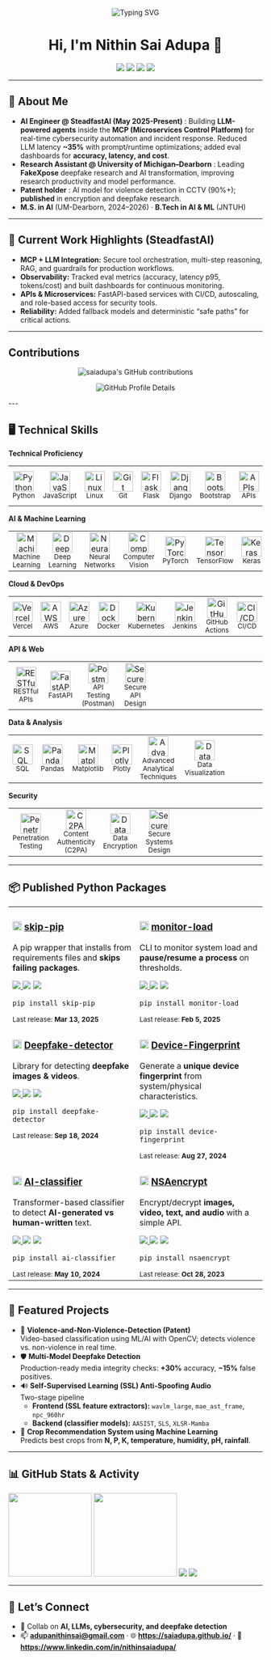 <!-- Header / Typing -->
<p align="center">
  <img src="https://readme-typing-svg.herokuapp.com?color=00C2FF&center=true&vCenter=true&width=600&height=35&lines=Hi%2C+I'm+Nithin+Sai+Adupa;AI+Engineer+%7C+Research+Assistant;LLM+%2B+MCP+Automation+%7C+Cybersecurity+AI;Always+trust+my+crazy+ideas+🚀" alt="Typing SVG">
</p>

<h1 align="center">Hi, I'm Nithin Sai Adupa 👋</h1>

<p align="center">
  <a href="https://saiadupa.github.io/"><img src="https://img.shields.io/badge/Portfolio-Visit-0A66C2?style=flat&logo=google-chrome" /></a>
  <a href="mailto:adupanithinsai@gmail.com"><img src="https://img.shields.io/badge/Email-Contact-EA4335?style=flat&logo=gmail&logoColor=white" /></a>
  <a href="https://www.linkedin.com/in/nithinsaiadupa/"><img src="https://img.shields.io/badge/LinkedIn-Connect-0A66C2?style=flat&logo=linkedin" /></a>
  <img src="https://komarev.com/ghpvc/?username=saiadupa&style=flat&color=blue" />
</p>

---

## 🚀 About Me
- **AI Engineer @ SteadfastAI (May 2025-Present)** : Building **LLM-powered agents** inside the **MCP (Microservices Control Platform)** for real-time cybersecurity automation and incident response. Reduced LLM latency **~35%** with prompt/runtime optimizations; added eval dashboards for **accuracy, latency, and cost**.
- **Research Assistant @ University of Michigan–Dearborn** : Leading **FakeXpose** deepfake research and AI transformation, improving research productivity and model performance.
- **Patent holder** : AI model for violence detection in CCTV (90%+); **published** in encryption and deepfake research.
- **M.S. in AI** (UM-Dearborn, 2024–2026) · **B.Tech in AI & ML** (JNTUH)

---

## 🧠 Current Work Highlights (SteadfastAI)
- **MCP + LLM Integration:** Secure tool orchestration, multi-step reasoning, RAG, and guardrails for production workflows.
- **Observability:** Tracked eval metrics (accuracy, latency p95, tokens/cost) and built dashboards for continuous monitoring.
- **APIs & Microservices:** FastAPI-based services with CI/CD, autoscaling, and role-based access for security tools.
- **Reliability:** Added fallback models and deterministic “safe paths” for critical actions.
---
##  Contributions
<p align="center">

  <img src="https://ghchart.rshah.org/saiadupa" alt="saiadupa's GitHub contributions" />
</p>
<p align="center">
  <img src="https://github-profile-summary-cards.vercel.app/api/cards/profile-details?username=saiadupa&theme=radical" alt="GitHub Profile Details" />
</p>
---

## 🖥️ Technical Skills

<!-- TECHNICAL PROFICIENCY -->
**Technical Proficiency**
<table>
<tr>
<td align="center" width="70"><img src="https://cdn.jsdelivr.net/gh/devicons/devicon@latest/icons/python/python-original.svg" width="40" height="40" alt="Python"/><br/><sub>Python</sub></td>
<td align="center" width="70"><img src="https://cdn.jsdelivr.net/gh/devicons/devicon@latest/icons/javascript/javascript-original.svg" width="40" height="40" alt="JavaScript"/><br/><sub>JavaScript</sub></td>
<td align="center" width="70"><img src="https://cdn.jsdelivr.net/gh/devicons/devicon@latest/icons/linux/linux-original.svg" width="40" height="40" alt="Linux"/><br/><sub>Linux</sub></td>
<td align="center" width="70"><img src="https://cdn.jsdelivr.net/gh/devicons/devicon@latest/icons/git/git-original.svg" width="40" height="40" alt="Git"/><br/><sub>Git</sub></td>
<td align="center" width="70"><img src="https://cdn.jsdelivr.net/gh/devicons/devicon@latest/icons/flask/flask-original.svg" width="40" height="40" alt="Flask"/><br/><sub>Flask</sub></td>
<td align="center" width="70"><img src="https://cdn.jsdelivr.net/gh/devicons/devicon@latest/icons/django/django-plain.svg" width="40" height="40" alt="Django"/><br/><sub>Django</sub></td>
<td align="center" width="70"><img src="https://cdn.jsdelivr.net/gh/devicons/devicon@latest/icons/bootstrap/bootstrap-plain.svg" width="40" height="40" alt="Bootstrap"/><br/><sub>Bootstrap</sub></td>
<td align="center" width="70"><img src="https://cdn.simpleicons.org/openapiinitiative" width="40" height="40" alt="APIs"/><br/><sub>APIs</sub></td>
<td align="center" width="70"><img src="https://cdn.jsdelivr.net/gh/devicons/devicon@latest/icons/wordpress/wordpress-plain.svg" width="40" height="40" alt="WordPress"/><br/><sub>WordPress</sub></td>
<td align="center" width="70">Microsoft Office<br/><sub>Microsoft Office</sub></td>
<td align="center" width="70"><sub>&nbsp;</sub></td>
</tr>
</table>

<!-- AI & MACHINE LEARNING -->
**AI & Machine Learning**
<table>
<tr>
<td align="center" width="70"><img src="https://cdn.jsdelivr.net/npm/bootstrap-icons@1.11.3/icons/cpu.svg" width="40" height="40" alt="Machine Learning"/><br/><sub>Machine Learning</sub></td>
<td align="center" width="70"><img src="https://cdn.jsdelivr.net/npm/bootstrap-icons@1.11.3/icons/layers.svg" width="40" height="40" alt="Deep Learning"/><br/><sub>Deep Learning</sub></td>
<td align="center" width="70"><img src="https://cdn.jsdelivr.net/npm/bootstrap-icons@1.11.3/icons/diagram-3.svg" width="40" height="40" alt="Neural Networks"/><br/><sub>Neural Networks</sub></td>
<td align="center" width="70"><img src="https://cdn.jsdelivr.net/npm/bootstrap-icons@1.11.3/icons/camera-video.svg" width="40" height="40" alt="Computer Vision"/><br/><sub>Computer Vision</sub></td>
<td align="center" width="70"><img src="https://cdn.jsdelivr.net/gh/devicons/devicon@latest/icons/pytorch/pytorch-original.svg" width="40" height="40" alt="PyTorch"/><br/><sub>PyTorch</sub></td>
<td align="center" width="70"><img src="https://cdn.jsdelivr.net/gh/devicons/devicon@latest/icons/tensorflow/tensorflow-original.svg" width="40" height="40" alt="TensorFlow"/><br/><sub>TensorFlow</sub></td>
<td align="center" width="70"><img src="https://cdn.jsdelivr.net/gh/devicons/devicon@latest/icons/keras/keras-original.svg" width="40" height="40" alt="Keras"/><br/><sub>Keras</sub></td>
<td align="center" width="70"><sub>&nbsp;</sub></td>
<td align="center" width="70"><sub>&nbsp;</sub></td>
<td align="center" width="70"><sub>&nbsp;</sub></td>
<td align="center" width="70"><sub>&nbsp;</sub></td>
</tr>
</table>

<!-- CLOUD & DEVOPS -->
**Cloud & DevOps**
<table>
<tr>
<td align="center" width="70"><img src="https://cdn.jsdelivr.net/gh/devicons/devicon@latest/icons/vercel/vercel-original.svg" width="40" height="40" alt="Vercel"/><br/><sub>Vercel</sub></td>
<td align="center" width="70"><img src="https://cdn.jsdelivr.net/gh/devicons/devicon@latest/icons/amazonwebservices/amazonwebservices-original-wordmark.svg" width="40" height="40" alt="AWS"/><br/><sub>AWS</sub></td>
<td align="center" width="70"><img src="https://cdn.jsdelivr.net/gh/devicons/devicon@latest/icons/azure/azure-original.svg" width="40" height="40" alt="Azure"/><br/><sub>Azure</sub></td>
<td align="center" width="70"><img src="https://cdn.jsdelivr.net/gh/devicons/devicon@latest/icons/docker/docker-original.svg" width="40" height="40" alt="Docker"/><br/><sub>Docker</sub></td>
<td align="center" width="70"><img src="https://cdn.jsdelivr.net/gh/devicons/devicon@latest/icons/kubernetes/kubernetes-plain.svg" width="40" height="40" alt="Kubernetes"/><br/><sub>Kubernetes</sub></td>
<td align="center" width="70"><img src="https://cdn.jsdelivr.net/gh/devicons/devicon@latest/icons/jenkins/jenkins-original.svg" width="40" height="40" alt="Jenkins"/><br/><sub>Jenkins</sub></td>
<td align="center" width="70"><img src="https://cdn.jsdelivr.net/gh/devicons/devicon@latest/icons/githubactions/githubactions-original.svg" width="40" height="40" alt="GitHub Actions"/><br/><sub>GitHub Actions</sub></td>
<td align="center" width="70"><img src="https://cdn.jsdelivr.net/npm/bootstrap-icons@1.11.3/icons/arrow-repeat.svg" width="40" height="40" alt="CI/CD"/><br/><sub>CI/CD</sub></td>
<td align="center" width="70"><img src="https://cdn.jsdelivr.net/gh/devicons/devicon@latest/icons/mysql/mysql-original.svg" width="40" height="40" alt="MySQL"/><br/><sub>MySQL</sub></td>
<td align="center" width="70"><img src="https://cdn.jsdelivr.net/gh/devicons/devicon@latest/icons/sqlite/sqlite-original.svg" width="40" height="40" alt="SQLite"/><br/><sub>SQLite</sub></td>
<td align="center" width="70"><img src="https://www.svgrepo.com/show/331760/sql-database-generic.svg" width="40" height="40" alt="RDBMS"/><br/><sub>RDBMS</sub></td>
</tr>
</table>

<!-- API & WEB -->
**API & Web**
<table>
<tr>
<td align="center" width="70"><img src="https://cdn.simpleicons.org/openapiinitiative" width="40" height="40" alt="RESTful APIs"/><br/><sub>RESTful APIs</sub></td>
<td align="center" width="70"><img src="https://cdn.jsdelivr.net/gh/devicons/devicon@latest/icons/fastapi/fastapi-original.svg" width="40" height="40" alt="FastAPI"/><br/><sub>FastAPI</sub></td>
<td align="center" width="70"><img src="https://cdn.jsdelivr.net/gh/devicons/devicon@latest/icons/postman/postman-original.svg" width="40" height="40" alt="Postman"/><br/><sub>API Testing (Postman)</sub></td>
<td align="center" width="70"><img src="https://cdn.jsdelivr.net/npm/bootstrap-icons@1.11.3/icons/shield-lock.svg" width="40" height="40" alt="Secure API Design"/><br/><sub>Secure API Design</sub></td>
<td align="center" width="70"><sub>&nbsp;</sub></td>
<td align="center" width="70"><sub>&nbsp;</sub></td>
<td align="center" width="70"><sub>&nbsp;</sub></td>
<td align="center" width="70"><sub>&nbsp;</sub></td>
<td align="center" width="70"><sub>&nbsp;</sub></td>
<td align="center" width="70"><sub>&nbsp;</sub></td>
<td align="center" width="70"><sub>&nbsp;</sub></td>
</tr>
</table>

<!-- DATA & ANALYSIS -->
**Data & Analysis**
<table>
<tr>
<td align="center" width="70"><img src="https://www.svgrepo.com/show/331760/sql-database-generic.svg" width="40" height="40" alt="SQL"/><br/><sub>SQL</sub></td>
<td align="center" width="70"><img src="https://cdn.jsdelivr.net/gh/devicons/devicon@latest/icons/pandas/pandas-original.svg" width="40" height="40" alt="Pandas"/><br/><sub>Pandas</sub></td>
<td align="center" width="70"><img src="https://cdn.jsdelivr.net/gh/devicons/devicon@latest/icons/matplotlib/matplotlib-original.svg" width="40" height="40" alt="Matplotlib"/><br/><sub>Matplotlib</sub></td>
<td align="center" width="70"><img src="https://raw.githubusercontent.com/plotly/plotly.py/master/doc/_static/plotly_logo.png" width="40" height="40" alt="Plotly"/><br/><sub>Plotly</sub></td>
<td align="center" width="70"><img src="https://cdn.jsdelivr.net/npm/bootstrap-icons@1.11.3/icons/bezier2.svg" width="40" height="40" alt="Advanced Analytical Techniques"/><br/><sub>Advanced Analytical Techniques</sub></td>
<td align="center" width="70"><img src="https://cdn.jsdelivr.net/npm/bootstrap-icons@1.11.3/icons/bar-chart-line.svg" width="40" height="40" alt="Data Visualization"/><br/><sub>Data Visualization</sub></td>
<td align="center" width="70"><sub>&nbsp;</sub></td>
<td align="center" width="70"><sub>&nbsp;</sub></td>
<td align="center" width="70"><sub>&nbsp;</sub></td>
<td align="center" width="70"><sub>&nbsp;</sub></td>
<td align="center" width="70"><sub>&nbsp;</sub></td>
</tr>
</table>

<!-- SECURITY -->
**Security**
<table>
<tr>
<td align="center" width="70"><img src="https://cdn.jsdelivr.net/npm/bootstrap-icons@1.11.3/icons/terminal.svg" width="40" height="40" alt="Penetration Testing"/><br/><sub>Penetration Testing</sub></td>
<td align="center" width="70"><img src="https://cdn.jsdelivr.net/npm/bootstrap-icons@1.11.3/icons/patch-check.svg" width="40" height="40" alt="C2PA"/><br/><sub>Content Authenticity (C2PA)</sub></td>
<td align="center" width="70"><img src="https://cdn.jsdelivr.net/npm/bootstrap-icons@1.11.3/icons/lock-fill.svg" width="40" height="40" alt="Data Encryption"/><br/><sub>Data Encryption</sub></td>
<td align="center" width="70"><img src="https://cdn.jsdelivr.net/npm/bootstrap-icons@1.11.3/icons/shield-check.svg" width="40" height="40" alt="Secure Systems Design"/><br/><sub>Secure Systems Design</sub></td>
<td align="center" width="70"><sub>&nbsp;</sub></td>
<td align="center" width="70"><sub>&nbsp;</sub></td>
<td align="center" width="70"><sub>&nbsp;</sub></td>
<td align="center" width="70"><sub>&nbsp;</sub></td>
<td align="center" width="70"><sub>&nbsp;</sub></td>
<td align="center" width="70"><sub>&nbsp;</sub></td>
<td align="center" width="70"><sub>&nbsp;</sub></td>
</tr>
</table>


---
## 📦 Published Python Packages

<table>
<tr>
<td width="50%" valign="top">

<h3>
  <img src="https://cdn.simpleicons.org/pypi" width="18" /> 
  <a href="https://pypi.org/project/skip-pip/">skip-pip</a>
</h3>
<p>A pip wrapper that installs from requirements files and <b>skips failing packages</b>.</p>
<p>
  <a href="https://pypi.org/project/skip-pip/">
    <img src="https://img.shields.io/pypi/v/skip-pip?label=version&logo=pypi" />
  </a>
  <img src="https://img.shields.io/pypi/pyversions/skip-pip?logo=python" />
  <img src="https://img.shields.io/pypi/wheel/skip-pip?label=wheel" />
</p>
<p><code>pip install skip-pip</code></p>
<sub>Last release: <b>Mar 13, 2025</b></sub>

</td>
<td width="50%" valign="top">

<h3>
  <img src="https://cdn.simpleicons.org/pypi" width="18" /> 
  <a href="https://pypi.org/project/monitor-load/">monitor-load</a>
</h3>
<p>CLI to monitor system load and <b>pause/resume a process</b> on thresholds.</p>
<p>
  <a href="https://pypi.org/project/monitor-load/">
    <img src="https://img.shields.io/pypi/v/monitor-load?label=version&logo=pypi" />
  </a>
  <img src="https://img.shields.io/pypi/pyversions/monitor-load?logo=python" />
  <img src="https://img.shields.io/pypi/wheel/monitor-load?label=wheel" />
</p>
<p><code>pip install monitor-load</code></p>
<sub>Last release: <b>Feb 5, 2025</b></sub>

</td>
</tr>

<tr>
<td width="50%" valign="top">

<h3>
  <img src="https://cdn.simpleicons.org/pypi" width="18" /> 
  <a href="https://pypi.org/project/Deepfake-detector/">Deepfake-detector</a>
</h3>
<p>Library for detecting <b>deepfake images & videos</b>.</p>
<p>
  <a href="https://pypi.org/project/Deepfake-detector/">
    <img src="https://img.shields.io/pypi/v/deepfake-detector?label=version&logo=pypi" />
  </a>
  <img src="https://img.shields.io/pypi/pyversions/deepfake-detector?logo=python" />
  <img src="https://img.shields.io/pypi/wheel/deepfake-detector?label=wheel" />
</p>
<p><code>pip install deepfake-detector</code></p>
<sub>Last release: <b>Sep 18, 2024</b></sub>

</td>
<td width="50%" valign="top">

<h3>
  <img src="https://cdn.simpleicons.org/pypi" width="18" /> 
  <a href="https://pypi.org/project/Device-Fingerprint/">Device-Fingerprint</a>
</h3>
<p>Generate a <b>unique device fingerprint</b> from system/physical characteristics.</p>
<p>
  <a href="https://pypi.org/project/Device-Fingerprint/">
    <img src="https://img.shields.io/pypi/v/device-fingerprint?label=version&logo=pypi" />
  </a>
  <img src="https://img.shields.io/pypi/pyversions/device-fingerprint?logo=python" />
  <img src="https://img.shields.io/pypi/wheel/device-fingerprint?label=wheel" />
</p>
<p><code>pip install device-fingerprint</code></p>
<sub>Last release: <b>Aug 27, 2024</b></sub>

</td>
</tr>

<tr>
<td width="50%" valign="top">

<h3>
  <img src="https://cdn.simpleicons.org/pypi" width="18" /> 
  <a href="https://pypi.org/project/AI-classifier/">AI-classifier</a>
</h3>
<p>Transformer-based classifier to detect <b>AI-generated vs human-written</b> text.</p>
<p>
  <a href="https://pypi.org/project/AI-classifier/">
    <img src="https://img.shields.io/pypi/v/ai-classifier?label=version&logo=pypi" />
  </a>
  <img src="https://img.shields.io/pypi/pyversions/ai-classifier?logo=python" />
  <img src="https://img.shields.io/pypi/wheel/ai-classifier?label=wheel" />
</p>
<p><code>pip install ai-classifier</code></p>
<sub>Last release: <b>May 10, 2024</b></sub>

</td>
<td width="50%" valign="top">

<h3>
  <img src="https://cdn.simpleicons.org/pypi" width="18" /> 
  <a href="https://pypi.org/project/NSAencrypt/">NSAencrypt</a>
</h3>
<p>Encrypt/decrypt <b>images, video, text, and audio</b> with a simple API.</p>
<p>
  <a href="https://pypi.org/project/NSAencrypt/">
    <img src="https://img.shields.io/pypi/v/nsaencrypt?label=version&logo=pypi" />
  </a>
  <img src="https://img.shields.io/pypi/pyversions/nsaencrypt?logo=python" />
  <img src="https://img.shields.io/pypi/wheel/nsaencrypt?label=wheel" />
</p>
<p><code>pip install nsaencrypt</code></p>
<sub>Last release: <b>Oct 28, 2023</b></sub>

</td>
</tr>
</table>

---

## 🚀 Featured Projects

- 🎥 **Violence-and-Non-Violence-Detection (Patent)**  
  Video-based classification using ML/AI with OpenCV; detects violence vs. non-violence in real time.
- 🛡️ **Multi-Model Deepfake Detection**  
  Production-ready media integrity checks: **+30%** accuracy, **−15%** false positives.
- 🔊 **Self-Supervised Learning (SSL) Anti-Spoofing  Audio**  
  Two-stage pipeline  
  - **Frontend (SSL feature extractors):** `wavlm_large`, `mae_ast_frame`, `npc_960hr`  
  - **Backend (classifier models):** `AASIST`, `SLS`, `XLSR-Mamba`
- 🌾 **Crop Recommendation System using Machine Learning**  
  Predicts best crops from **N, P, K, temperature, humidity, pH, rainfall**.


---

## 📊 GitHub Stats & Activity

<p align="left">
  <img height="165" src="https://github-readme-stats.vercel.app/api/top-langs/?username=saiadupa&layout=compact&theme=radical" />
  <img src="https://streak-stats.demolab.com?user=saiadupa&theme=radical" height="165" />
  <img src="https://github-profile-trophy.vercel.app/?username=saiadupa&theme=radical&no-frame=true&margin-w=10&row=1&column=7" />
  <img src="https://github-readme-activity-graph.vercel.app/graph?username=saiadupa&theme=react-dark&custom_title=Contribution%20Graph" />
</p>

---

## 🤝 Let’s Connect
- 💼 Collab on **AI, LLMs, cybersecurity, and deepfake detection**
- 📫 **adupanithinsai@gmail.com** · 🌐 **https://saiadupa.github.io/** · 🔗 **https://www.linkedin.com/in/nithinsaiadupa/**
